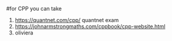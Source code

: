 #for CPP you can take
1. https://quantnet.com/cpp/ quantnet exam
2. https://johnarmstrongmaths.com/cppbook/cpp-website.html
3. oliviera 
